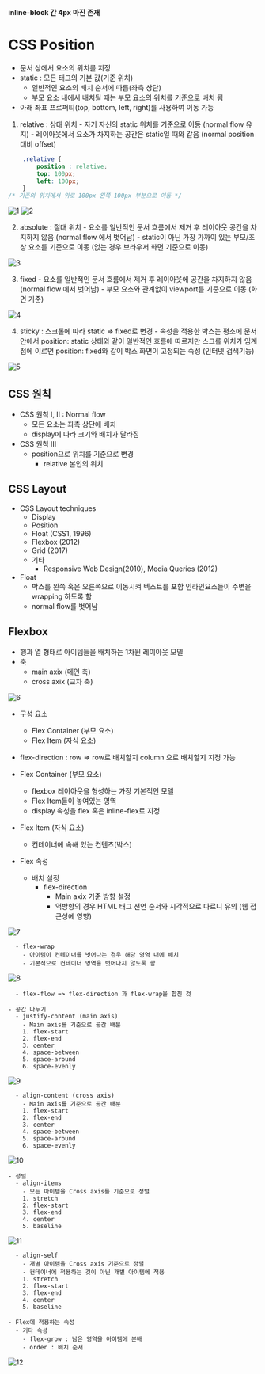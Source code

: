 **inline-block 간 4px 마진 존재**

# CSS Position
  - 문서 상에서 요소의 위치를 지정
  - static : 모든 태그의 기본 값(기준 위치)
    - 일반적인 요소의 배치 순서에 따름(좌측 상단)
    - 부모 요소 내에서 배치될 때는 부모 요소의 위치를 기준으로 배치 됨
  - 아래 좌표 프로퍼티(top, bottom, left, right)를 사용하여 이동 가능
   1. relative : 상대 위치
     - 자기 자신의 static 위치를 기준으로 이동 (normal flow 유지)
     - 레이아웃에서 요소가 차지하는 공간은 static일 때와 같음 (normal position 대비 offset)
```CSS
    .relative {
        position : relative;
        top: 100px;
        left: 100px;
    }
/* 기존의 위치에서 위로 100px 왼쪽 100px 부분으로 이동 */
```

   ![1](images/1.PNG)
   ![2](images/2.PNG)

   2. absolute : 절대 위치
     - 요소를 일반적인 문서 흐름에서 제거 후 레이아웃 공간을 차지하지 않음 (normal flow 에서 벗어남)
     - static이 아닌 가장 가까이 있는 부모/조상 요소를 기준으로 이동 (없는 경우 브라우저 화면 기준으로 이동)

   ![3](images/3.PNG)

   3. fixed
     - 요소를 일반적인 문서 흐름에서 제거 후 레이아웃에 공간을 차지하지 않음 (normal flow 에서 벗어남)
     - 부모 요소와 관계없이 viewport를 기준으로 이동 (화면 기준)

   ![4](images/4.PNG)

   4. sticky : 스크롤에 따라 static => fixed로 변경
     - 속성을 적용한 박스는 평소에 문서 안에서 position: static 상태와 같이 일반적인 흐름에 따르지만 스크롤 위치가 임계점에 이르면 position: fixed와 같이 박스 화면이 고정되는 속성 (인터넷 검색기능)

   ![5](images/5.PNG)

## CSS 원칙
  - CSS 원칙 I, II : Normal flow
    - 모든 요소는 좌측 상단에 배치
    - display에 따라 크기와 배치가 달라짐
  - CSS 원칙 III 
    - position으로 위치를 기준으로 변경
      - relative 본인의 위치

## CSS Layout
  - CSS Layout techniques
    - Display
    - Position
    - Float (CSS1, 1996)
    - Flexbox (2012)
    - Grid (2017)
    - 기타
      - Responsive Web Design(2010), Media Queries (2012)
  - Float
    - 박스를 왼쪽 혹은 오른쪽으로 이동시켜 텍스트를 포함 인라인요소들이 주변을 wrapping 하도록 함
    - normal flow를 벗어남

## Flexbox
  - 행과 열 형태로 아이템들을 배치하는 1차원 레이아웃 모델
  - 축
    - main axix (메인 축)
    - cross axix (교차 축)

   ![6](images/6.PNG)

  - 구성 요소
    - Flex Container (부모 요소)
    - Flex Item (자식 요소)
  - flex-direction : row => row로 배치할지 column 으로 배치할지 지정 가능

  - Flex Container (부모 요소)
    - flexbox 레이아웃을 형성하는 가장 기본적인 모델
    - Flex Item들이 놓여있는 영역
    - display 속성을 flex 혹은 inline-flex로 지정
  
  - Flex Item (자식 요소)
    - 컨테이너에 속해 있는 컨텐츠(박스)
  
  - Flex 속성
    - 배치 설정
      - flex-direction
        - Main axix 기준 방향 설정
        - 역방향의 경우 HTML 태그 선언 순서와 시각적으로 다르니 유의 (웹 접근성에 영향)
   
   ![7](images/7.png)  
   
      - flex-wrap
        - 아이템이 컨테이너를 벗어나는 경우 해당 영역 내에 배치
        - 기본적으로 컨테이너 영역을 벗어나지 않도록 함
      
   ![8](images/8.png)

      - flex-flow => flex-direction 과 flex-wrap을 합친 것

    - 공간 나누기
      - justify-content (main axis)
        - Main axis를 기준으로 공간 배분
        1. flex-start
        2. flex-end
        3. center
        4. space-between
        5. space-around
        6. space-evenly
   
   ![9](images/9.png)
      
      - align-content (cross axis)
        - Main axis를 기준으로 공간 배분
        1. flex-start
        2. flex-end
        3. center
        4. space-between
        5. space-around
        6. space-evenly
   
   ![10](images/10.png)

    - 정렬
      - align-items
        - 모든 아이템을 Cross axis를 기준으로 정렬
        1. stretch
        2. flex-start
        3. flex-end
        4. center
        5. baseline

   ![11](images/11.png)

      - align-self
        - 개별 아이템을 Cross axis 기준으로 정렬
        - 컨테이너에 적용하는 것이 아닌 개별 아이템에 적용
        1. stretch
        2. flex-start
        3. flex-end
        4. center
        5. baseline
    
    - Flex에 적용하는 속성
      - 기타 속성
        - flex-grow : 남은 영역을 아이템에 분배
        - order : 배치 순서
        
   ![12](images/12.png)
